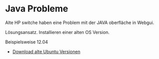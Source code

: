 # Java Probleme
Alte HP switche haben eine Problem mit der JAVA oberfläche in Webgui.

Lösungsansatz. Installieren einer alten OS Version.

Beispielsweise 12.04 

+ [Download alte Ubuntu Versionen](https://old-releases.ubuntu.com/releases/12.04/)
